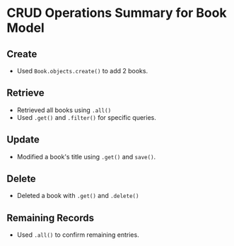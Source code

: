 # CRUD Operations Summary for Book Model

## Create
- Used `Book.objects.create()` to add 2 books.

## Retrieve
- Retrieved all books using `.all()`
- Used `.get()` and `.filter()` for specific queries.

## Update
- Modified a book's title using `.get()` and `save()`.

## Delete
- Deleted a book with `.get()` and `.delete()`

## Remaining Records
- Used `.all()` to confirm remaining entries.

